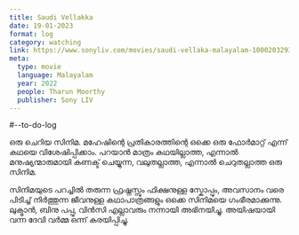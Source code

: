 ```yaml
---
title: Saudi Vellakka
date: 19-01-2023
format: log
category: watching
link: https://www.sonyliv.com/movies/saudi-vellaka-malayalam-1000203293
meta: 
  type: movie
  language: Malayalam
  year: 2022
  people: Tharun Moorthy
  publisher: Sony LIV
---
```

#--to-do-log

ഒരു ചെറിയ സിനിമ. മഹേഷിന്റെ പ്രതികാരത്തിന്റെ ഒക്കെ ഒരു ഫോർമാറ്റ് എന്ന് കഥയെ വിശേഷിപ്പിക്കാം. പറയാൻ മാത്രം കഥയില്ലാത്ത, എന്നാൽ മനുഷ്യന്മാരുമായി കണക്ട് ചെയ്യുന്ന, വലുതല്ലാത്ത, എന്നാൽ ചെറുതല്ലാത്ത ഒരു സിനിമ. 

സിനിമയുടെ പറച്ചിൽ തരുന്ന ഫ്രഷ്നസ്സും ഫിക്ഷനുള്ള സ്കോപ്പും, അവസാനം വരെ പിടിച്ച് നിർത്തുന്ന ജീവനുള്ള കഥാപാത്രങ്ങളും ഒക്കെ സിനിമയെ ഗംഭീരമാക്കുന്നു. ലുക്മാൻ, ബിനു പപ്പു, വിൻസി എല്ലാവരും നന്നായി അഭിനയിച്ചു. അയിഷയായി വന്ന ദേവി വർമ്മ ഒന്ന് കരയിപ്പിച്ചു. 